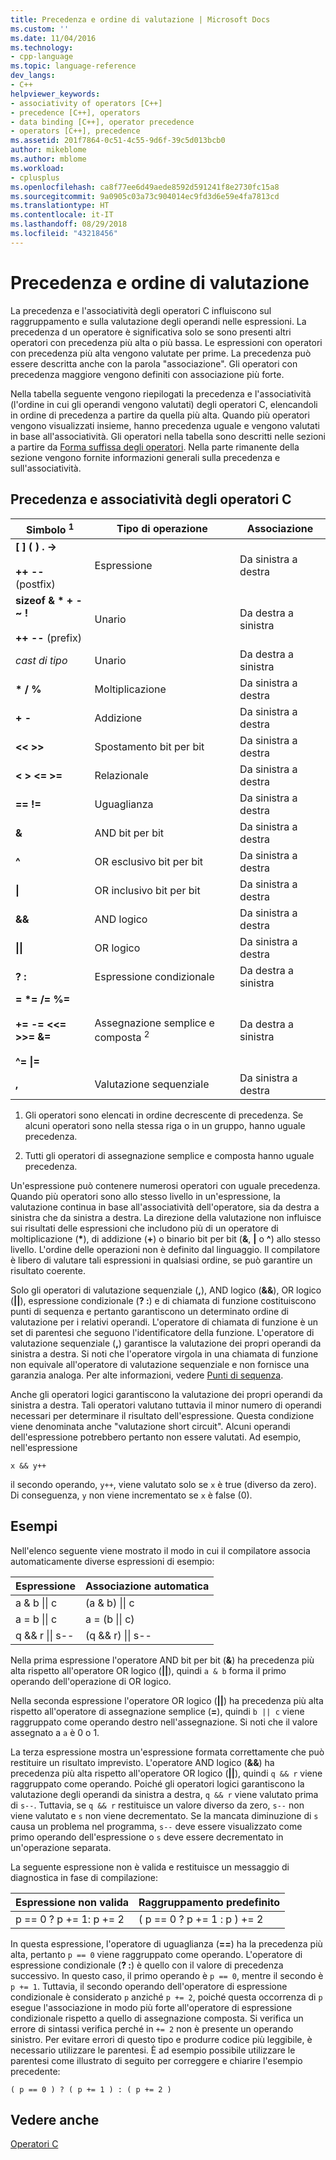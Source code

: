 ```yaml
---
title: Precedenza e ordine di valutazione | Microsoft Docs
ms.custom: ''
ms.date: 11/04/2016
ms.technology:
- cpp-language
ms.topic: language-reference
dev_langs:
- C++
helpviewer_keywords:
- associativity of operators [C++]
- precedence [C++], operators
- data binding [C++], operator precedence
- operators [C++], precedence
ms.assetid: 201f7864-0c51-4c55-9d6f-39c5d013bcb0
author: mikeblome
ms.author: mblome
ms.workload:
- cplusplus
ms.openlocfilehash: ca8f77ee6d49aede8592d591241f8e2730fc15a8
ms.sourcegitcommit: 9a0905c03a73c904014ec9fd3d6e59e4fa7813cd
ms.translationtype: HT
ms.contentlocale: it-IT
ms.lasthandoff: 08/29/2018
ms.locfileid: "43218456"
---
```

# <a name="precedence-and-order-of-evaluation"></a>Precedenza e ordine di valutazione
La precedenza e l'associatività degli operatori C influiscono sul raggruppamento e sulla valutazione degli operandi nelle espressioni. La precedenza d un operatore è significativa solo se sono presenti altri operatori con precedenza più alta o più bassa. Le espressioni con operatori con precedenza più alta vengono valutate per prime. La precedenza può essere descritta anche con la parola "associazione". Gli operatori con precedenza maggiore vengono definiti con associazione più forte.  
  
 Nella tabella seguente vengono riepilogati la precedenza e l'associatività (l'ordine in cui gli operandi vengono valutati) degli operatori C, elencandoli in ordine di precedenza a partire da quella più alta. Quando più operatori vengono visualizzati insieme, hanno precedenza uguale e vengono valutati in base all'associatività. Gli operatori nella tabella sono descritti nelle sezioni a partire da [Forma suffissa degli operatori](../c-language/postfix-operators.md). Nella parte rimanente della sezione vengono fornite informazioni generali sulla precedenza e sull'associatività.  
  
## <a name="precedence-and-associativity-of-c-operators"></a>Precedenza e associatività degli operatori C  
  
|Simbolo <sup>1</sup>|Tipo di operazione|Associazione|  
|-------------|-----------------------|-------------------|  
|**\[ ] ( ) . ->**<br /><br />**++** **--** (postfix)|Espressione|Da sinistra a destra|  
**sizeof & \* + - ~ !**<br /><br />**++ --** (prefix)|Unario|Da destra a sinistra|  
|*cast di tipo*|Unario|Da destra a sinistra|  
|**\* / %**|Moltiplicazione|Da sinistra a destra|  
|**+ -**|Addizione|Da sinistra a destra|  
|**\<\< >>**|Spostamento bit per bit|Da sinistra a destra|  
|**\< > \<= >=**|Relazionale|Da sinistra a destra|  
|**== !=**|Uguaglianza|Da sinistra a destra|  
|**&**|AND bit per bit|Da sinistra a destra|  
|**^**|OR esclusivo bit per bit|Da sinistra a destra|  
|**&#124;**|OR inclusivo bit per bit|Da sinistra a destra|  
|**&&**|AND logico|Da sinistra a destra|  
|**&#124;&#124;**|OR logico|Da sinistra a destra|  
|**? :**|Espressione condizionale|Da destra a sinistra|  
|**= \*= /= %=**<br /><br /> **+= -= \<\<= >>= &=**<br /><br /> **^= &#124;=**|Assegnazione semplice e composta <sup>2</sup>|Da destra a sinistra|  
|**,**|Valutazione sequenziale|Da sinistra a destra|  
  
 1. Gli operatori sono elencati in ordine decrescente di precedenza. Se alcuni operatori sono nella stessa riga o in un gruppo, hanno uguale precedenza.  
  
 2. Tutti gli operatori di assegnazione semplice e composta hanno uguale precedenza.  
  
 Un'espressione può contenere numerosi operatori con uguale precedenza. Quando più operatori sono allo stesso livello in un'espressione, la valutazione continua in base all'associatività dell'operatore, sia da destra a sinistra che da sinistra a destra. La direzione della valutazione non influisce sui risultati delle espressioni che includono più di un operatore di moltiplicazione (<strong>\*</strong>), di addizione (**+**) o binario bit per bit (**&**, **&#124;** o **^**) allo stesso livello. L'ordine delle operazioni non è definito dal linguaggio. Il compilatore è libero di valutare tali espressioni in qualsiasi ordine, se può garantire un risultato coerente.  
  
 Solo gli operatori di valutazione sequenziale (**,**), AND logico (**&&**), OR logico (**||**), espressione condizionale (**? :**) e di chiamata di funzione costituiscono punti di sequenza e pertanto garantiscono un determinato ordine di valutazione per i relativi operandi. L'operatore di chiamata di funzione è un set di parentesi che seguono l'identificatore della funzione. L'operatore di valutazione sequenziale (**,**) garantisce la valutazione dei propri operandi da sinistra a destra. Si noti che l'operatore virgola in una chiamata di funzione non equivale all'operatore di valutazione sequenziale e non fornisce una garanzia analoga. Per alte informazioni, vedere [Punti di sequenza](../c-language/c-sequence-points.md).  
  
 Anche gli operatori logici garantiscono la valutazione dei propri operandi da sinistra a destra. Tali operatori valutano tuttavia il minor numero di operandi necessari per determinare il risultato dell'espressione. Questa condizione viene denominata anche "valutazione short circuit". Alcuni operandi dell'espressione potrebbero pertanto non essere valutati. Ad esempio, nell'espressione  
  
`x && y++`  
  
 il secondo operando, `y++`, viene valutato solo se `x` è true (diverso da zero). Di conseguenza, `y` non viene incrementato se `x` è false (0).  
  
## <a name="examples"></a>Esempi
  
 Nell'elenco seguente viene mostrato il modo in cui il compilatore associa automaticamente diverse espressioni di esempio:  

|Espressione|Associazione automatica|  
|----------------|-----------------------|  
|a & b &#124;&#124; c|(a & b) &#124;&#124; c|  
|a = b &#124;&#124; c|a = (b &#124;&#124; c)|  
|q && r &#124;&#124; s--|(q && r) &#124;&#124; s--|  

 Nella prima espressione l'operatore AND bit per bit (**&**) ha precedenza più alta rispetto all'operatore OR logico (**||**), quindi `a & b` forma il primo operando dell'operazione di OR logico.  
  
 Nella seconda espressione l'operatore OR logico (**||**) ha precedenza più alta rispetto all'operatore di assegnazione semplice (**=**), quindi `b || c` viene raggruppato come operando destro nell'assegnazione. Si noti che il valore assegnato a `a` è 0 o 1.  
  
 La terza espressione mostra un'espressione formata correttamente che può restituire un risultato imprevisto. L'operatore AND logico (**&&**) ha precedenza più alta rispetto all'operatore OR logico (**||**), quindi `q && r` viene raggruppato come operando. Poiché gli operatori logici garantiscono la valutazione degli operandi da sinistra a destra, `q && r` viene valutato prima di `s--`. Tuttavia, se `q && r` restituisce un valore diverso da zero, `s--` non viene valutato e `s` non viene decrementato. Se la mancata diminuzione di `s` causa un problema nel programma, `s--` deve essere visualizzato come primo operando dell'espressione o `s` deve essere decrementato in un'operazione separata.  
  
 La seguente espressione non è valida e restituisce un messaggio di diagnostica in fase di compilazione:  
  
|Espressione non valida|Raggruppamento predefinito|  
|------------------------|----------------------|  
|p == 0 ? p += 1: p += 2|( p == 0 ? p += 1 : p ) += 2|  
  
 In questa espressione, l'operatore di uguaglianza (**==**) ha la precedenza più alta, pertanto `p == 0` viene raggruppato come operando. L'operatore di espressione condizionale (**? :**) è quello con il valore di precedenza successivo. In questo caso, il primo operando è `p == 0`, mentre il secondo è `p += 1`. Tuttavia, il secondo operando dell'operatore di espressione condizionale è considerato `p` anziché `p += 2`, poiché questa occorrenza di `p` esegue l'associazione in modo più forte all'operatore di espressione condizionale rispetto a quello di assegnazione composta. Si verifica un errore di sintassi verifica perché in `+= 2` non è presente un operando sinistro. Per evitare errori di questo tipo e produrre codice più leggibile, è necessario utilizzare le parentesi. È ad esempio possibile utilizzare le parentesi come illustrato di seguito per correggere e chiarire l'esempio precedente:  
  
`( p == 0 ) ? ( p += 1 ) : ( p += 2 )`  
  
## <a name="see-also"></a>Vedere anche  
 [Operatori C](../c-language/c-operators.md)
